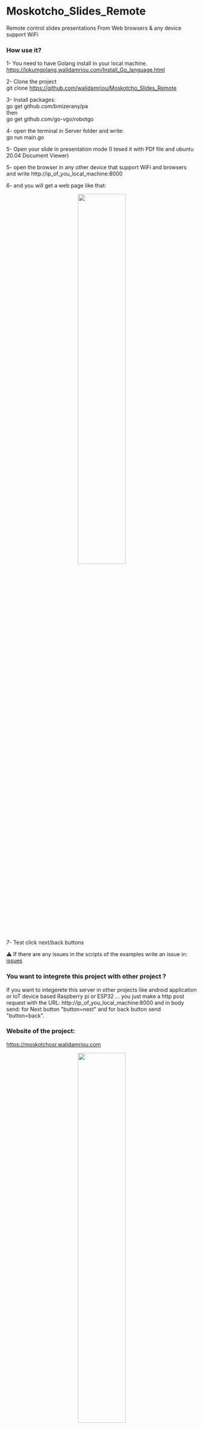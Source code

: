 # Moskotcho_Slides_Remote
Remote control slides presentations From Web browsers &amp; any device support WiFi 

### How use it?

1- You need to have Golang install in your local machine.    
https://lokumgolang.walidamriou.com/Install_Go_language.html   

2- Clone the project  
git clone https://github.com/walidamriou/Moskotcho_Slides_Remote  

3- Install packages:  
go get github.com/bmizerany/pa  
then  
go get github.com/go-vgo/robotgo  

4- open the terminal in Server folder and write:   
go run main.go    

5- Open your slide in presentation mode (I tesed it with PDf file and ubuntu 20.04 Document Viewer)  

5- open the browser in any other device that support WiFi and browsers and write http://ip_of_you_local_machine:8000 

6- and you will get a web page like that:   
<p align="center">
  <img width="50%" height="50%" src="https://github.com/walidamriou/Moskotcho_Slides_Remote/blob/master/img/localhost_8000_(Galaxy%20S5).png">
</p>

7- Test click next/back buttons   

:warning: If there are any issues in the scripts of the examples write an issue in: [issues](https://github.com/walidamriou/LokumGoLang/issues "issues")   

### You want to integrete this project with other project ?
If you want to integerete this server in other projects like android application or IoT device based Raspberry pi or ESP32 ...
you just make a http post request with the URL: http://ip_of_you_local_machine:8000 and in body send: 
for Next button "button=next" and for back button send "button=back".

### Website of the project:  
https://moskotchosr.walidamriou.com

<p align="center">
  <img width="50%" height="50%" src="https://github.com/walidamriou/Moskotcho_Slides_Remote/blob/master/img/anim.png">
</p>

### If you need any help or informations:
:large_blue_circle:	 Facebook: https://www.facebook.com/walidamriou   
:large_blue_circle:  Twitter: https://twitter.com/walidamriou    
:red_circle: Email:  contact [at] walidamriou [dot] com    






